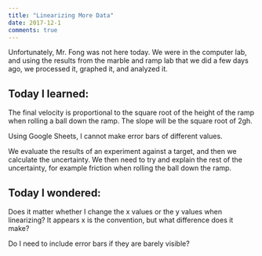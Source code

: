 ```yaml
---
title: "Linearizing More Data"
date: 2017-12-1
comments: true
---
```


Unfortunately, Mr. Fong was not here today. We were in the computer lab, and using the results from the marble and ramp lab that we did a few days ago, we processed it, graphed it, and analyzed it.

## Today I learned:

The final velocity is proportional to the square root of the height of the ramp when rolling a ball down the ramp. The slope will be the square root of 2gh.

Using Google Sheets, I cannot make error bars of different values.

We evaluate the results of an experiment against a target, and then we calculate the uncertainty. We then need to try and explain the rest of the uncertainty, for example friction when rolling the ball down the ramp.

## Today I wondered:

Does it matter whether I change the x values or the y values when linearizing? It appears x is the convention, but what difference does it make?

Do I need to include error bars if they are barely visible?


